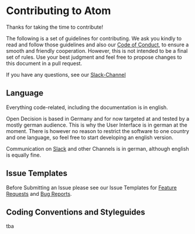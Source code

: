 # Contributing to Atom
Thanks for taking the time to contribute!

The following is a set of guidelines for contributing.
We ask you kindly to read and follow those guidelines and also our [Code of Conduct](CODE_OF_CONDUCT.md),
to ensure a smooth and friendly cooperation. However, this is not intended to be a final set of rules.
Use your best judgment and feel free to propose changes to this document in a pull request.

If you have any questions, see our [Slack-Channel](https://join.slack.com/t/opendecision/shared_invite/enQtNjM2NDUxNTQyNzU4LWYwMzJlZjlhOWJkMmIxMTBmMjYwMDE0Y2Y2OGUyZDBiY2FmOWU4OTVmMDFhMjNhNTIxYWZkZTNkNDRmNjQ4MmM)

## Language
Everything code-related, including the documentation is in english.

Open Decision is based in Germany and for now targeted at and tested by a mostly german audience.
This is why the User Interface is in german at the moment.
There is however no reason to restrict the software to one country and one language, so feel free to start developing an english version.

Communication on [Slack](https://join.slack.com/t/opendecision/shared_invite/enQtNjM2NDUxNTQyNzU4LWYwMzJlZjlhOWJkMmIxMTBmMjYwMDE0Y2Y2OGUyZDBiY2FmOWU4OTVmMDFhMjNhNTIxYWZkZTNkNDRmNjQ4MmM)
and other Channels is in german, although english is equally fine.

## Issue Templates

Before Submitting an Issue please see our Issue Templates for [Feature Requests](.github/ISSUE_TEMPLATE/feature_request.md) and [Bug Reports](.github/ISSUE_TEMPLATE/bug_report.md).

## Coding Conventions and Styleguides

tba
